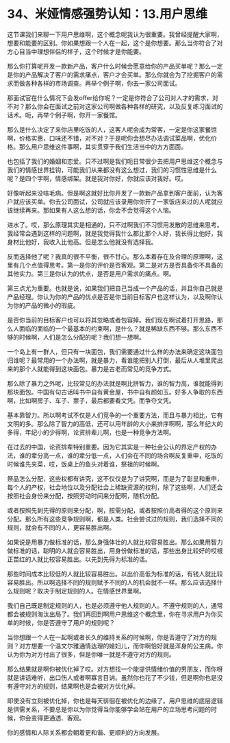 # 34、米娅情感强势认知：13.用户思维 

这节课我们来聊一下用户思维啊，这个概念呢我认为很重要。我曾经提醒大家啊，想要和能要的区别。你如果想跟一个人在一起，这个是你想要。那么当你符合了对方心目当中理想伴侣的样子，这个时候才是你能要。

那么你打算呢开发一款新产品，客户什么时候会愿意给你的产品买单呢？那么一定是你的产品解决了客户的需求痛点，客户才会买单。那么你就会为了挖掘客户的需求而做各种各样的市场调查。再举个例子啊，你去一家公司面试。

那面试官在什么情况下会发offer给你呢？一定是你符合了公司对人才的需求，对不对？那么你会在面试之前对这家公司啊做各种各样的研究，以及反复练习面试的话术。呃，再举个例子啊，你开一家餐馆。

那么是什么决定了来你店里吃饭的人，这客人呢会成为常客，一定是你这家餐馆啊，价格实惠，口味还不错，对不对？于是呢你会想尽办法调试菜品啊，优化价格。那么用户思维这件事啊，其实贯穿于我们生活当中的方方面面。

也包括了我们的婚姻和恋爱。只不过啊是我们呃日常很少去把用户思维这个概念与我们的情感世界挂钩，可能我们从来都没有这么想过，我们的习惯性思维是什么呢？是四个字啊，情感绑架。就是我对你好，你就应该对我好。哎。

好像听起来没啥毛病。但是啊这就好比你开发了一款新产品拿到客户面前，认为客户就应该买单。你去公司面试，公司就应该录用你你开了一家饭店来过的人呢就应该继续再来。那如果有人这么想的话，你会不会觉得这个人恼。

进水了。哎，那么原理其实是相通的，只不过啊我们不习惯用发散的思维来思考。我经常会遇到这样的问题啊，就是我觉得我什么都比那个人好，我长得比他好，我身材比他好，我收入比他高。但是怎么他就没有选择我。

反而选择他了呢？我真的很不平衡，很不甘心。那么本着存在及合理的原理啊，这里有几个点值得思考。第一是你的评价是否客观。第二是对方是否具备你不具备的其他实力。第三是你认为的优点，是否是用户需求的痛点。啊。

第三点尤为重要。也就是说，如果我们把自己当成一个产品的话，并且你自己就是产品经理。你认为你的产品的优点是否是你当前目标客户也这样认为，以及啊你认为你的产品的微小的瑕疵。

是否你当前的目标客户也可以将其忽略或者包容掉。我们现在啊试着打开思路，那么人面临的面临的一个最基本的约束啊，是什么？就是稀缺东西不够。那么东西不够的时候啊，人们是怎么分配的呢？我们想一想啊。

一个岛上有一群人，但只有一块面包，我们需要通过什么样的办法来确定这块面包归谁呢？最常用的一个办法啊，就是暴力，看谁能把别人打倒，最后从人堆里爬出来的那个人就能得到这块面包。暴力是古老而常见的竞争方式。

那么除了暴力之外呢，比较常见的办法就是啊比拼智力，谁的智力高，谁就能得到那块面包。中国有句古话叫书中自有黄金屋，书中自有颜如玉。好多人争取的东西啊，比如啊房子、车子、票子，最后都要看文凭。而争夺文凭。

基本靠智力。所以啊考试不仅是人们竞争的一个重要方法，而且与暴力相比，它有文明的多。那么除了智力的高低，还可以用年龄的大小来排序啊啊，那么年纪大的多得，年纪小的少得啊，论资排辈儿啊，也是一种竞争方法啊。

在过去的中国，论资排辈特别重要。因为它其实是一种社会公认的界定产权的办法，谁的辈分高一点，谁的辈分低一点，人们会在不同的场合啊反复重申，吃饭的时候谁先夹菜，哎，饭桌上的鱼头对着谁，祭祖的时候啊。

祭品怎么分配，这些权都有讲究，这不仅仅是为了讲究啊，而是为了彰显和重申，每个人的产权，社会地位以及分配社会上稀缺资源的权利，除了这些啊，人们还会按照社会身份来分配，按照劳动时间来分配啊，随机分配。

或者按照先到先得的原则来分配，啊，按需分配，或者按照价高者得的这个原则来分配。那么所有这些竞争规则啊，都是人类。社会尝试过的规则，我们选择不同的规则，就会有不同的人，更容易胜出啊。

如果说是用暴力做标准的话，那么身强体壮的人就比较容易胜出。那么如果用智力做标准的话，聪明的人就会容易胜出，用身份做标准的话，那些出身比较好的哎根正苗红的人就比较容易胜出。以先到先得为标准的话。

那些时间成本比较低的人就比较容易胜出。以出价高低为标准的话，有钱人就比较容易胜出。所以啊选择不同的规则赋予不同的人的机会就不一样。那么应该选择什么规则呢？取决于制定规则的人。在情感世界里啊。

我们自己既是制定规则的人，也是必须遵守他人规则的人。不遵守规则的人，通常都会被规则淘汰出局了。我们再回到啊用户思维这个概念里，你在寻求用户为你买单的时候，你是否遵守了用户的规则呢？

当你想跟一个人在一起啊或者长久的维持关系的时候啊，你是否遵守了对方的规则？对方想要一个温文尔雅通情达理的媳妇儿，而你啊恰好就是浑身的公主病。你认为你为对方付出了很多，但是你唯一就是不遵守对方的规则。

那么结果就是啊你被优化掉了哎。对方想找一个能提供情绪价值的男朋友，而你呀就是讲话难听，出口伤人或者啊寡言目讷。虽然你也花了不少钱，但是啊你也是没有遵守对方的规则，结果啊也是会被对方优化掉。

即使没有立刻被优化掉，你也是每天徘徊在被优化的边缘了。用户思维的底层逻辑是供需关系，不要总是你以为你觉得当你能够学会站在用户的立场思考问题的时候，你会变得更通透、客观。

你的感情和人际关系都会朝着更和谐、更顺利的方向发展。